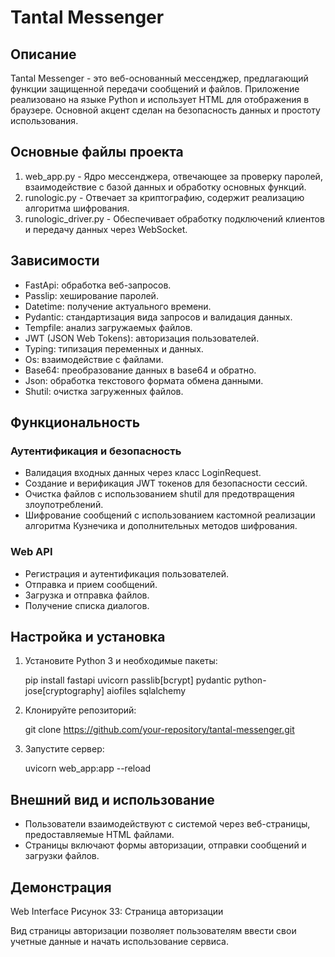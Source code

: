 # Tantal Messenger

## Описание

Tantal Messenger - это веб-основанный мессенджер, предлагающий функции защищенной передачи сообщений и файлов. Приложение реализовано на языке Python и использует HTML для отображения в браузере. Основной акцент сделан на безопасность данных и простоту использования.

## Основные файлы проекта

1. web_app.py - Ядро мессенджера, отвечающее за проверку паролей, взаимодействие с базой данных и обработку основных функций.
2. runologic.py - Отвечает за криптографию, содержит реализацию алгоритма шифрования.
3. runologic_driver.py - Обеспечивает обработку подключений клиентов и передачу данных через WebSocket.

## Зависимости

- FastApi: обработка веб-запросов.
- Passlip: хеширование паролей.
- Datetime: получение актуального времени.
- Pydantic: стандартизация вида запросов и валидация данных.
- Tempfile: анализ загружаемых файлов.
- JWT (JSON Web Tokens): авторизация пользователей.
- Typing: типизация переменных и данных.
- Os: взаимодействие с файлами.
- Base64: преобразование данных в base64 и обратно.
- Json: обработка текстового формата обмена данными.
- Shutil: очистка загруженных файлов.

## Функциональность
### Аутентификация и безопасность
- Валидация входных данных через класс LoginRequest.
- Создание и верификация JWT токенов для безопасности сессий.
- Очистка файлов с использованием shutil для предотвращения злоупотреблений.
- Шифрование сообщений с использованием кастомной реализации алгоритма Кузнечика и дополнительных методов шифрования.

### Web API
- Регистрация и аутентификация пользователей.
- Отправка и прием сообщений.
- Загрузка и отправка файлов.
- Получение списка диалогов.

## Настройка и установка

1. Установите Python 3 и необходимые пакеты:

   pip install fastapi uvicorn passlib[bcrypt] pydantic python-jose[cryptography] aiofiles sqlalchemy

2. Клонируйте репозиторий:

   git clone https://github.com/your-repository/tantal-messenger.git

3. Запустите сервер:

   uvicorn web_app:app --reload


## Внешний вид и использование

- Пользователи взаимодействуют с системой через веб-страницы, предоставляемые HTML файлами.
- Страницы включают формы авторизации, отправки сообщений и загрузки файлов.

## Демонстрация

Web Interface
Рисунок 33: Страница авторизации

Вид страницы авторизации позволяет пользователям ввести свои учетные данные и начать использование сервиса.
